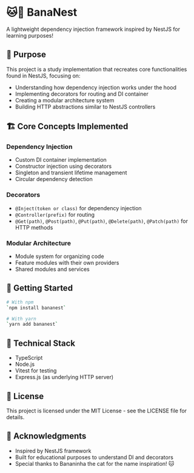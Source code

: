 # 🐱🍌 BanaNest

A lightweight dependency injection framework inspired by NestJS for learning purposes!

<!--
<p align="center">
  <img src="assets/bananest-logo.png" width="200" alt="Bananest Logo">
</p> -->

## 🎯 Purpose

This project is a study implementation that recreates core functionalities found in NestJS, focusing on:

- Understanding how dependency injection works under the hood
- Implementing decorators for routing and DI container
- Creating a modular architecture system
- Building HTTP abstractions similar to NestJS controllers

## 🏗️ Core Concepts Implemented

### Dependency Injection

- Custom DI container implementation
- Constructor injection using decorators
- Singleton and transient lifetime management
- Circular dependency detection

### Decorators

- `@Inject(token or class)` for dependency injection
- `@Controller(prefix)` for routing
- `@Get(path)`, `@Post(path)`, `@Put(path)`, `@Delete(path)`, `@Patch(path)` for HTTP methods

### Modular Architecture

- Module system for organizing code
- Feature modules with their own providers
- Shared modules and services

## 🚀 Getting Started

```bash
# With npm
`npm install bananest`

# With yarn
`yarn add bananest`
```

## 🔧 Technical Stack

- TypeScript
- Node.js
- Vitest for testing
- Express.js (as underlying HTTP server)

## 📄 License

This project is licensed under the MIT License - see the LICENSE file for details.

## 🙏 Acknowledgments

- Inspired by NestJS framework
- Built for educational purposes to understand DI and decorators
- Special thanks to Bananinha the cat for the name inspiration! 🐱
